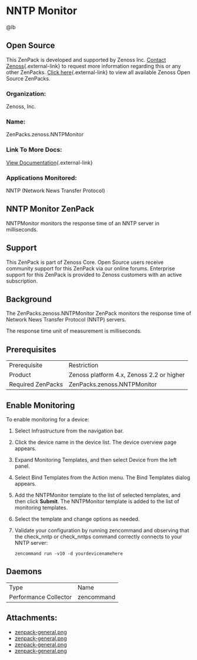 # NNTP Monitor

@lb[](img/zenpack-zenpack-general.png)

## Open Source

This ZenPack is developed and supported by Zenoss Inc. [Contact Zenoss](https://tryit.zenoss.com/zenpack-contact/){.external-link} to
request more information regarding this or any other ZenPacks. [Click here](https://zenoss.com/product/zenpacks?f%5B0%5D=im_field_zenpack_category:1091){.external-link}
to view all available Zenoss Open Source ZenPacks.

### Organization:

Zenoss, Inc.

### Name:

ZenPacks.zenoss.NNTPMonitor

### Link To More Docs:

[View Documentation](http://community.zenoss.org/docs/DOC-3488){.external-link}

### Applications Monitored:

NNTP (Network News Transfer Protocol)

## NNTP Monitor ZenPack

NNTPMonitor monitors the response time of an NNTP server in
milliseconds.

## Support

This ZenPack is part of Zenoss Core. Open Source users receive community
support for this ZenPack via our online forums. Enterprise support for
this ZenPack is provided to Zenoss customers with an active
subscription.

## Background

The ZenPacks.zenoss.NNTPMonitor ZenPack monitors the response time of
Network News Transfer Protocol (NNTP) servers.

The response time unit of measurement is milliseconds.

## Prerequisites

|                   |                                           |
|-------------------|-------------------------------------------|
| Prerequisite      | Restriction                               |
| Product           | Zenoss platform 4.x, Zenoss 2.2 or higher |
| Required ZenPacks | ZenPacks.zenoss.NNTPMonitor               |

## Enable Monitoring

To enable monitoring for a device:

1.  Select Infrastructure from the navigation bar.

2.  Click the device name in the device list. The device overview page
    appears.

3.  Expand Monitoring Templates, and then select Device from the left
    panel.

4.  Select Bind Templates from the Action menu. The Bind Templates
    dialog appears.

5.  Add the NNTPMonitor template to the list of selected templates, and
    then click **Submit**. The NNTPMonitor template is added to the list
    of monitoring templates.

6.  Select the template and change options as needed.

7.  Validate your configuration by running zencommand and observing that
    the check_nntp or check_nntps command correctly connects to your
    NNTP server:

        zencommand run -v10 -d yourdevicenamehere

## Daemons

|                       |            |
|-----------------------|------------|
| Type                  | Name       |
| Performance Collector | zencommand |

## Attachments:

-   [zenpack-general.png](img/zenpack-zenpack-general.png)
-   [zenpack-general.png](img/zenpack-zenpack-general.png)
-   [zenpack-general.png](img/zenpack-zenpack-general.png)
-   [zenpack-general.png](img/zenpack-zenpack-general.png)

